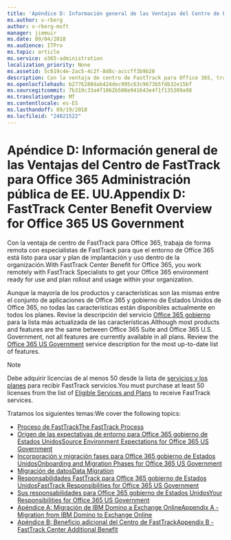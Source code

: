 ```yaml
---
title: 'Apéndice D: Información general de las Ventajas del Centro de FastTrack para Office 365 Administración pública de EE. UU.'
ms.author: v-rberg
author: v-rberg-msft
manager: jimmuir
ms.date: 09/04/2018
ms.audience: ITPro
ms.topic: article
ms.service: o365-administration
localization_priority: None
ms.assetid: 5c619c4e-2ac5-4c2f-8d8c-acccff3b9b20
description: Con la ventaja de centro de FastTrack para Office 365, trabaja de forma remota con especialistas de FastTrack para que el entorno de Office 365 está listo para usar y plan de implantación y uso dentro de la organización.
ms.openlocfilehash: b2776280dab424dec995c63c9673b5fdb32e15bf
ms.sourcegitcommit: 7b319c33a4f1062b508e941643e4f1f135309a98
ms.translationtype: MT
ms.contentlocale: es-ES
ms.lasthandoff: 09/19/2018
ms.locfileid: "24021522"
---
```

# <a name="appendix-d-fasttrack-center-benefit-overview-for-office-365-us-government"></a><span data-ttu-id="ecec5-103">Apéndice D: Información general de las Ventajas del Centro de FastTrack para Office 365 Administración pública de EE. UU.</span><span class="sxs-lookup"><span data-stu-id="ecec5-103">Appendix D: FastTrack Center Benefit Overview for Office 365 US Government</span></span>

<span data-ttu-id="ecec5-104">Con la ventaja de centro de FastTrack para Office 365, trabaja de forma remota con especialistas de FastTrack para que el entorno de Office 365 está listo para usar y plan de implantación y uso dentro de la organización.</span><span class="sxs-lookup"><span data-stu-id="ecec5-104">With FastTrack Center Benefit for Office 365, you work remotely with FastTrack Specialists to get your Office 365 environment ready for use and plan rollout and usage within your organization.</span></span> 
  
<span data-ttu-id="ecec5-p101">Aunque la mayoría de los productos y características son las mismas entre el conjunto de aplicaciones de Office 365 y gobierno de Estados Unidos de Office 365, no todas las características están disponibles actualmente en todos los planes. Revise la descripción del servicio [Office 365 gobierno](https://aka.ms/aboutgovcloud) para la lista más actualizada de las características.</span><span class="sxs-lookup"><span data-stu-id="ecec5-p101">Although most products and features are the same between Office 365 Suite and Office 365 U.S. Government, not all features are currently available in all plans. Review the [Office 365 US Government](https://aka.ms/aboutgovcloud) service description for the most up-to-date list of features.</span></span>

> [!NOTE]
><span data-ttu-id="ecec5-107">Debe adquirir licencias de al menos 50 desde la lista de [servicios y los planes](eligible-services-and-plans.md) para recibir FastTrack servicios.</span><span class="sxs-lookup"><span data-stu-id="ecec5-107">You must purchase at least 50 licenses from the list of [Eligible Services and Plans](eligible-services-and-plans.md) to receive FastTrack services.</span></span>  

<span data-ttu-id="ecec5-108">Tratamos los siguientes temas:</span><span class="sxs-lookup"><span data-stu-id="ecec5-108">We cover the following topics:</span></span>
- [<span data-ttu-id="ecec5-109">Proceso de FastTrack</span><span class="sxs-lookup"><span data-stu-id="ecec5-109">The FastTrack Process</span></span>](fasttrack-process.md) 
- [<span data-ttu-id="ecec5-110">Origen de las expectativas de entorno para Office 365 gobierno de Estados Unidos</span><span class="sxs-lookup"><span data-stu-id="ecec5-110">Source Environment Expectations for Office 365 US Government</span></span>](US-Gov-appendix-source-environment-expectations.md)   
- [<span data-ttu-id="ecec5-111">Incorporación y migración fases para Office 365 gobierno de Estados Unidos</span><span class="sxs-lookup"><span data-stu-id="ecec5-111">Onboarding and Migration Phases for Office 365 US Government</span></span>](US-Gov-appendix-onboarding-and-migration.md)
- [<span data-ttu-id="ecec5-112">Migración de datos</span><span class="sxs-lookup"><span data-stu-id="ecec5-112">Data Migration</span></span>](data-migration.md)    
- [<span data-ttu-id="ecec5-113">Responsabilidades FastTrack para Office 365 gobierno de Estados Unidos</span><span class="sxs-lookup"><span data-stu-id="ecec5-113">FastTrack Responsibilities for Office 365 US Government</span></span>](US-Gov-appendix-fasttrack-responsibilities.md)   
- [<span data-ttu-id="ecec5-114">Sus responsabilidades para Office 365 gobierno de Estados Unidos</span><span class="sxs-lookup"><span data-stu-id="ecec5-114">Your Responsibilities for Office 365 US Government</span></span>](US-Gov-appendix-your-responsibilities.md) 
- [<span data-ttu-id="ecec5-115">Apéndice A: Migración de IBM Domino a Exchange Online</span><span class="sxs-lookup"><span data-stu-id="ecec5-115">Appendix A - Migration from IBM Domino to Exchange Online</span></span>](from-ibm-domino-to-exchange-online.md)   
- [<span data-ttu-id="ecec5-116">Apéndice B: Beneficio adicional del Centro de FastTrack</span><span class="sxs-lookup"><span data-stu-id="ecec5-116">Appendix B - FastTrack Center Additional Benefit</span></span>](fasttrack-additional-benefits.md)


